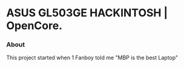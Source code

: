 # ASUS GL503GE HACKINTOSH | OpenCore.

### About
This project started when 1 Fanboy told me "MBP is the best Laptop"